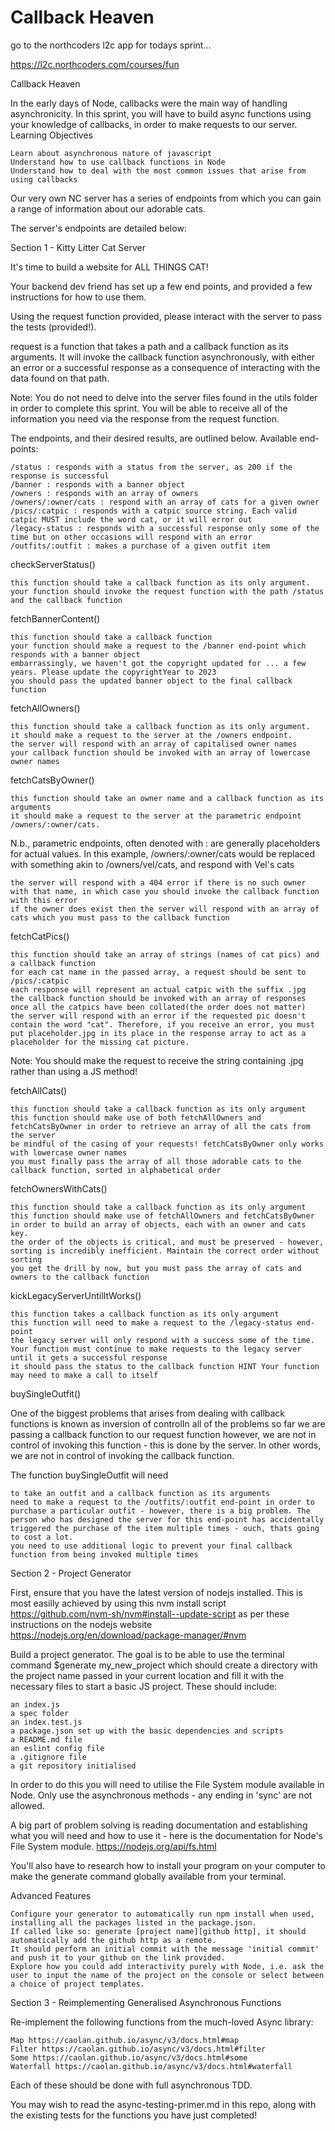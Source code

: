 # Callback Heaven

go to the northcoders l2c app for todays sprint...

https://l2c.northcoders.com/courses/fun



Callback Heaven

In the early days of Node, callbacks were the main way of handling asynchronicity. In this sprint, you will have to build async functions using your knowledge of callbacks, in order to make requests to our server.
Learning Objectives

    Learn about asynchronous nature of javascript
    Understand how to use callback functions in Node
    Understand how to deal with the most common issues that arise from using callbacks

Our very own NC server has a series of endpoints from which you can gain a range of information about our adorable cats.

The server's endpoints are detailed below:

Section 1 - Kitty Litter Cat Server

It's time to build a website for ALL THINGS CAT!

Your backend dev friend has set up a few end points, and provided a few instructions for how to use them.

Using the request function provided, please interact with the server to pass the tests (provided!).

request is a function that takes a path and a callback function as its arguments. It will invoke the callback function asynchronously, with either an error or a successful response as a consequence of interacting with the data found on that path.

Note: You do not need to delve into the server files found in the utils folder in order to complete this sprint. You will be able to receive all of the information you need via the response from the request function.

The endpoints, and their desired results, are outlined below.
Available end-points:

    /status : responds with a status from the server, as 200 if the response is successful
    /banner : responds with a banner object
    /owners : responds with an array of owners
    /owners/:owner/cats : respond with an array of cats for a given owner
    /pics/:catpic : responds with a catpic source string. Each valid catpic MUST include the word cat, or it will error out
    /legacy-status : responds with a successful response only some of the time but on other occasions will respond with an error
    /outfits/:outfit : makes a purchase of a given outfit item

checkServerStatus()

    this function should take a callback function as its only argument.
    your function should invoke the request function with the path /status and the callback function

fetchBannerContent()

    this function should take a callback function
    your function should make a request to the /banner end-point which responds with a banner object
    embarrassingly, we haven't got the copyright updated for ... a few years. Please update the copyrightYear to 2023
    you should pass the updated banner object to the final callback function

fetchAllOwners()

    this function should take a callback function as its only argument.
    it should make a request to the server at the /owners endpoint.
    the server will respond with an array of capitalised owner names
    your callback function should be invoked with an array of lowercase owner names

fetchCatsByOwner()

    this function should take an owner name and a callback function as its arguments
    it should make a request to the server at the parametric endpoint /owners/:owner/cats.

N.b., parametric endpoints, often denoted with : are generally placeholders for actual values. In this example, /owners/:owner/cats would be replaced with something akin to /owners/vel/cats, and respond with Vel's cats

    the server will respond with a 404 error if there is no such owner with that name, in which case you should invoke the callback function with this error
    if the owner does exist then the server will respond with an array of cats which you must pass to the callback function

fetchCatPics()

    this function should take an array of strings (names of cat pics) and a callback function
    for each cat name in the passed array, a request should be sent to /pics/:catpic
    each response will represent an actual catpic with the suffix .jpg
    the callback function should be invoked with an array of responses once all the catpics have been collated(the order does not matter)
    the server will respond with an error if the requested pic doesn't contain the word "cat". Therefore, if you receive an error, you must put placeholder.jpg in its place in the response array to act as a placeholder for the missing cat picture.

Note: You should make the request to receive the string containing .jpg rather than using a JS method!

fetchAllCats()

    this function should take a callback function as its only argument
    this function should make use of both fetchAllOwners and fetchCatsByOwner in order to retrieve an array of all the cats from the server
    be mindful of the casing of your requests! fetchCatsByOwner only works with lowercase owner names
    you must finally pass the array of all those adorable cats to the callback function, sorted in alphabetical order

fetchOwnersWithCats()

    this function should take a callback function as its only argument
    this function should make use of fetchAllOwners and fetchCatsByOwner in order to build an array of objects, each with an owner and cats key.
    the order of the objects is critical, and must be preserved - however, sorting is incredibly inefficient. Maintain the correct order without sorting
    you get the drill by now, but you must pass the array of cats and owners to the callback function

kickLegacyServerUntilItWorks()

    this function takes a callback function as its only argument
    this function will need to make a request to the /legacy-status end-point
    the legacy server will only respond with a success some of the time. Your function must continue to make requests to the legacy server until it gets a successful response
    it should pass the status to the callback function HINT Your function may need to make a call to itself

buySingleOutfit()

One of the biggest problems that arises from dealing with callback functions is known as inversion of controlIn all of the problems so far we are passing a callback function to our request function however, we are not in control of invoking this function - this is done by the server. In other words, we are not in control of invoking the callback function.

The function buySingleOutfit will need

    to take an outfit and a callback function as its arguments
    need to make a request to the /outfits/:outfit end-point in order to purchase a particular outfit - however, there is a big problem. The person who has designed the server for this end-point has accidentally triggered the purchase of the item multiple times - ouch, thats going to cost a lot.
    you need to use additional logic to prevent your final callback function from being invoked multiple times

Section 2 - Project Generator

First, ensure that you have the latest version of nodejs installed. This is most easilly achieved by using this nvm install script https://github.com/nvm-sh/nvm#install--update-script as per these instructions on the nodejs website https://nodejs.org/en/download/package-manager/#nvm

Build a project generator. The goal is to be able to use the terminal command $generate my_new_project which should create a directory with the project name passed in your current location and fill it with the necessary files to start a basic JS project. These should include:

    an index.js
    a spec folder
    an index.test.js
    a package.json set up with the basic dependencies and scripts
    a README.md file
    an eslint config file
    a .gitignore file
    a git repository initialised

In order to do this you will need to utilise the File System module available in Node. Only use the asynchronous methods - any ending in 'sync' are not allowed.

A big part of problem solving is reading documentation and establishing what you will need and how to use it - here is the documentation for Node's File System module. https://nodejs.org/api/fs.html

You'll also have to research how to install your program on your computer to make the generate command globally available from your terminal.

Advanced Features

    Configure your generator to automatically run npm install when used, installing all the packages listed in the package.json.
    If called like so: generate [project name][github http], it should automatically add the github http as a remote.
    It should perform an initial commit with the message 'initial commit' and push it to your github on the link provided.
    Explore how you could add interactivity purely with Node, i.e. ask the user to input the name of the project on the console or select between a choice of project templates.

Section 3 - Reimplementing Generalised Asynchronous Functions

Re-implement the following functions from the much-loved Async library:

    Map https://caolan.github.io/async/v3/docs.html#map
    Filter https://caolan.github.io/async/v3/docs.html#filter
    Some https://caolan.github.io/async/v3/docs.html#some
    Waterfall https://caolan.github.io/async/v3/docs.html#waterfall

Each of these should be done with full asynchronous TDD.

You may wish to read the async-testing-primer.md in this repo, along with the existing tests for the functions you have just completed!
